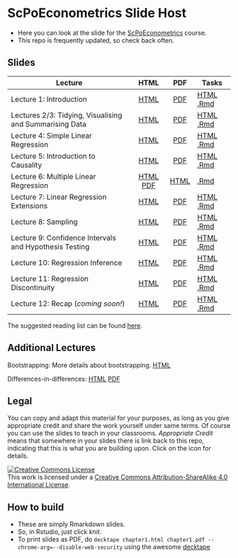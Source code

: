 # ScPoEconometrics Slide Host

* Here you can look at the slide for the [ScPoEconometrics](https://github.com/ScPoEcon/ScPoEconometrics) course.
* This repo is frequently updated, so check back often.


## Slides

| Lecture | HTML | PDF | Tasks |
|---------|:----:|:---:|-------|
| Lecture 1: Introduction | [HTML](https://raw.githack.com/ScPoEcon/ScPoEconometrics-Slides/master/chapter_intro/chapter_intro.html) | [PDF](https://rawcdn.githack.com/ScPoEcon/ScPoEconometrics-Slides/master/chapter_intro/chapter_intro.pdf) | [HTML](https://raw.githack.com/ScPoEcon/ScPoEconometrics-Slides/master/chapter_intro/tasks/intro_tasks.html) [.Rmd](https://raw.githack.com/ScPoEcon/ScPoEconometrics-Slides/master/chapter_intro/tasks/intro_tasks.Rmd) |
| Lectures 2/3: Tidying, Visualising and Summarising Data | [HTML](https://raw.githack.com/ScPoEcon/ScPoEconometrics-Slides/master/chapter_tidy/chapter_tidy.html) | [PDF](https://rawcdn.githack.com/ScPoEcon/ScPoEconometrics-Slides/master/chapter_tidy/chapter_tidy.pdf) | [HTML](https://raw.githack.com/ScPoEcon/ScPoEconometrics-Slides/master/chapter_tidy/tasks/tidy_tasks.html) [.Rmd](https://raw.githack.com/ScPoEcon/ScPoEconometrics-Slides/master/chapter_tidy/tasks/tidy_tasks.Rmd) |
| Lecture 4: Simple Linear Regression | [HTML](https://raw.githack.com/ScPoEcon/ScPoEconometrics-Slides/master/chapter_slr/chapter_slr.html) | [PDF](https://rawcdn.githack.com/ScPoEcon/ScPoEconometrics-Slides/master/chapter_slr/chapter_slr.pdf) | [HTML](https://raw.githack.com/ScPoEcon/ScPoEconometrics-Slides/master/chapter_slr/tasks/slr_tasks.html) [.Rmd](https://raw.githack.com/ScPoEcon/ScPoEconometrics-Slides/master/chapter_slr/tasks/slr_tasks.Rmd) |
| Lecture 5: Introduction to Causality | [HTML](https://raw.githack.com/ScPoEcon/ScPoEconometrics-Slides/master/chapter_causality/chapter_causality.html) | [PDF](https://rawcdn.githack.com/ScPoEcon/ScPoEconometrics-Slides/master/chapter_causality/chapter_causality.pdf) | [HTML](https://raw.githack.com/ScPoEcon/ScPoEconometrics-Slides/master/chapter_causality/tasks/causality_tasks.html) [.Rmd](https://raw.githack.com/ScPoEcon/ScPoEconometrics-Slides/master/chapter_causality/tasks/causality_tasks.Rmd) |
| Lecture 6: Multiple Linear Regression | [HTML](https://raw.githack.com/ScPoEcon/ScPoEconometrics-Slides/master/chapter_mlr/chapter_mlr.html) [PDF](https://rawcdn.githack.com/ScPoEcon/ScPoEconometrics-Slides/master/chapter_mlr/chapter_mlr.pdf)  | [HTML](https://raw.githack.com/ScPoEcon/ScPoEconometrics-Slides/master/chapter_mlr/tasks/mlr_tasks.html) | [.Rmd](https://raw.githack.com/ScPoEcon/ScPoEconometrics-Slides/master/chapter_mlr/tasks/mlr_tasks.Rmd) |
| Lecture 7: Linear Regression Extensions | [HTML]() | [PDF]()  | [HTML]() [.Rmd]() |
| Lecture 8: Sampling | [HTML](https://raw.githack.com/ScPoEcon/ScPoEconometrics-Slides/master/chapter6/chapter6.html) | [PDF](https://rawcdn.githack.com/ScPoEcon/ScPoEconometrics-Slides/master/chapter6/chapter6.pdf) | [HTML]() [.Rmd]() |
| Lecture 9: Confidence Intervals and Hypothesis Testing | [HTML](https://raw.githack.com/ScPoEcon/ScPoEconometrics-Slides/master/chapter_CI_hypothesis/CI_and_hypothesis_test.html) | [PDF](https://rawcdn.githack.com/ScPoEcon/ScPoEconometrics-Slides/master/chapter_CI_hypothesis/CI_and_hypothesis_test.pdf) | [HTML]() [.Rmd]() |
| Lecture 10: Regression Inference | [HTML](https://raw.githack.com/ScPoEcon/ScPoEconometrics-Slides/master/chapter_reginference/reg_inference.html) | [PDF](https://rawcdn.githack.com/ScPoEcon/ScPoEconometrics-Slides/master/chapter_reginference/reg_inference.pdf) | [HTML]() [.Rmd]() |
| Lecture 11: Regression Discontinuity | [HTML](https://raw.githack.com/ScPoEcon/ScPoEconometrics-Slides/master/chapter-RDD/RDD.html) | [PDF](https://rawcdn.githack.com/ScPoEcon/ScPoEconometrics-Slides/master/chapter-RDD/RDD.pdf)  | [HTML]() [.Rmd]() |
| Lecture 12: Recap (*coming soon!*) | [HTML]() | [PDF]()  | [HTML]() [.Rmd]() |

The suggested reading list can be found [here](https://github.com/ScPoEcon/ScPoEconometrics-Slides/blob/master/syllabus.md).

## Additional Lectures

Bootstrapping: More details about bootstrapping. [HTML](https://raw.githack.com/ScPoEcon/ScPoEconometrics-Slides/master/chapter_bootstrap/boostrap.html)

Differences-in-differences:
[HTML](https://raw.githack.com/ScPoEcon/ScPoEconometrics-Slides/master/chapter_did/chapter_did.html) [PDF](https://rawcdn.githack.com/ScPoEcon/ScPoEconometrics-Slides/master/chapter_did/chapter_did.pdf)

## Legal

You can copy and adapt this material for your purposes, as long as you give appropriate credit and share the work yourself  under same terms. Of course you can use the slides to teach in your classrooms. *Appropriate Credit* means that somewhere in your slides there is link back to this repo, indicating that this is what you are building upon. Click on the icon for details.

<a rel="license" href="http://creativecommons.org/licenses/by-sa/4.0/"><img alt="Creative Commons License" style="border-width:0" src="https://i.creativecommons.org/l/by-sa/4.0/88x31.png" /></a><br />This work is licensed under a <a rel="license" href="http://creativecommons.org/licenses/by-sa/4.0/">Creative Commons Attribution-ShareAlike 4.0 International License</a>.

## How to build

* These are simply Rmarkdown slides.
* So, in Rstudio, just click *knit*.
* To print slides as PDF, do 
```decktape chapter1.html chapter1.pdf --chrome-arg=--disable-web-security```
using the awesome [decktape](https://github.com/astefanutti/decktape)
